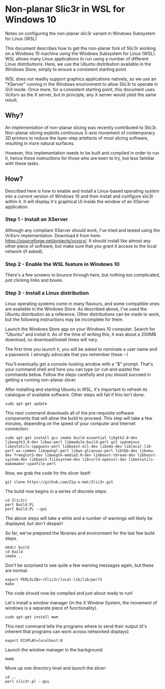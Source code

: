 # Non-planar Slic3r in WSL for Windows 10
Notes on configuring the non-planar slic3r variant in Windows Subsystem for Linux (WSL)

This document describes how to get the non-planar fork of Slic3r working on a Windows 10 machine using the Windows Subsystem for Linux (WSL). WSL allows many Linux applications to run using a number of different Linux distributions. Here, we use the Ubuntu distribution available in the Windows Store, simply to ensure a consistent starting point.

WSL does not readily support graphics applications natively, so we use an "XServer" running in the Windows environment to allow Slic3r to operate in GUI mode. Once more, for a consistent starting point, this document uses VcXsrv as the X server, but in principle, any X server would yield the same result.

## Why?
An implementation of non-planar slicing was recently contributed to Slic3r. Non-planar slicing exploits continuous 3-axis movement of contemporary 3D printers to reduce the layer-step artefacts of most slicing software, resulting in more natural surfaces.

However, this implementation needs to be built and compiled in order to run it, hence these instructions for those who are keen to try, but less familiar with these tasks.

## How?
Described here is how to enable and install a Linux-based operating system into a current version of Windows 10 and then install and configure slic3r within it. It will display it's graphical UI inside the window of an XServer application.

### Step 1 - Install an XServer
Although any compliant XServer should work, I've tried and tested using the VcXsrv implementation. Download it from here: https://sourceforge.net/projects/vcxsrv/. It should install like almost any other piece of software, but make sure that you grant it access to the local network (if asked).

### Step 2 - Enable the WSL feature in Windows 10
There's a few screens to bounce through here, but nothing too complicated, just clicking links and boxes.

### Step 3 - Install a Linux distribution
Linux operating systems come in many flavours, and some compatible ones are available in the Windows Store. As described above, I've used the Ubuntu distribution as a reference. Other distributions can be made to work, but the following instructions may be incomplete for them.

Launch the Windows Store app on your Windows 10 computer. Search for "Ubuntu" and install it. As of the time of writing this, it was about a 200MB download, so download/install times will vary.

The first time you launch it, you will be asked to nominate a user name and a password. I strongly advocate that you remember these :-)

You'll eventually get a console-looking window with a "$" prompt. That's your command shell and here you can type (or cut-and-paste) the commands below. Follow the steps carefully and you should succeed in getting a running non-planar slicer.

After installing and starting Ubuntu in WSL, it's important to refresh its catalogue of available software. Other steps will fail if this isn't done.
```
sudo apt-get update
```
This next command downloads all of the pre-requisite software components that will allow the build to proceed. This step will take a few minutes, depending on the speed of your computer and Internet connection.

```
sudo apt-get install gcc cmake build-essential libgtk2.0-dev libwxgtk3.0-dev libwx-perl libmodule-build-perl git cpanminus libextutils-cppguess-perl libboost-all-dev libxmu-dev liblocal-lib-perl wx-common libopengl-perl libwx-glcanvas-perl libtbb-dev libxmu-dev freeglut3-dev libwxgtk-media3.0-dev libboost-thread-dev libboost-system-dev libboost-filesystem-dev libcurl4-openssl-dev libextutils-makemaker-cpanfile-perl
```
Now, we grab the code for the slicer itself:
```
git clone https://github.com/Zip-o-mat/Slic3r.git
```

The build now begins in a series of discrete steps:
```
cd Slic3r/
perl Build.PL
perl Build.PL --gui
```
The above steps will take a while and a number of warnings will likely be displayed, but don't despair!

So far, we've prepared the libraries and environment for the last few build steps.
```
mkdir build
cd build
cmake ..
```
Don't be surprised to see quite a few warning messages again, but these are normal.
```
export PERL5LIB=~/Slic3r/local-lib/lib/perl5
make
```
The code should now be compiled and just about ready to run!

Let's install a window manager (in the X Window System, the movement of windows is a separate piece of functionality).
```
sudo apt-get install mwm
```
This next command tells the programs where to send their output (it's inherent that programs can work across networked displays)
```
export DISPLAY=localhost:0
```

Launch the window manager in the background:
```
mwm&
```
Move up one directory level and launch the slicer:
```
cd ..
perl slic3r.pl --gui
```
